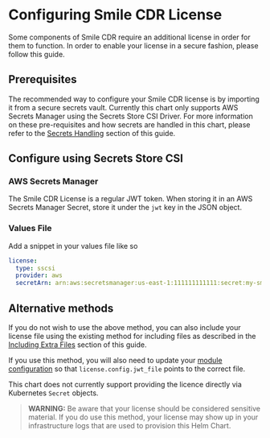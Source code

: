 # Configuring Smile CDR License

Some components of Smile CDR require an additional license in order for them to function. In order to enable your license in a secure fashion, please follow this guide.

## Prerequisites

The recommended way to configure your Smile CDR license is by importing it from a secure secrets vault. Currently this chart only supports AWS Secrets Manager using the Secrets Store CSI Driver. For more information on these pre-requisites and how secrets are handled in this chart, please refer to the [Secrets Handling](../secrets.md) section of this guide.

## Configure using Secrets Store CSI

### AWS Secrets Manager

The Smile CDR License is a regular JWT token. When storing it in an AWS Secrets Manager Secret, store it under the `jwt` key in the JSON object.

### Values File

Add a snippet in your values file like so

```yaml
license:
  type: sscsi
  provider: aws
  secretArn: arn:aws:secretsmanager:us-east-1:111111111111:secret:my-smile-license
```

## Alternative methods

If you do not wish to use the above method, you can also include your license file using the existing method for including files as described in the [Including Extra Files](./files.md) section of this guide.

If you use this method, you will also need to update your [module configuration](./modules.md) so that `license.config.jwt_file` points to the correct file.

This chart does not currently support providing the licence directly via Kubernetes `Secret` objects.

> **WARNING:** Be aware that your license should be considered sensitive material. If you do use this method, your license may show up in your infrastructure logs that are used to provision this Helm Chart.
